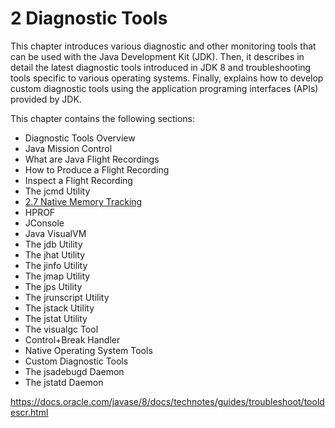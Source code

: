 # 2 Diagnostic Tools

This chapter introduces various diagnostic and other monitoring tools that can be used with the Java Development Kit (JDK). Then, it describes in detail the latest diagnostic tools introduced in JDK 8 and troubleshooting tools specific to various operating systems. Finally, explains how to develop custom diagnostic tools using the application programing interfaces (APIs) provided by JDK.

This chapter contains the following sections:

- Diagnostic Tools Overview
- Java Mission Control
- What are Java Flight Recordings
- How to Produce a Flight Recording
- Inspect a Flight Recording
- The jcmd Utility
- [2.7 Native Memory Tracking](2.7_Native_Memory_Tracking.md)
- HPROF
- JConsole
- Java VisualVM
- The jdb Utility
- The jhat Utility
- The jinfo Utility
- The jmap Utility
- The jps Utility
- The jrunscript Utility
- The jstack Utility
- The jstat Utility
- The visualgc Tool
- Control+Break Handler
- Native Operating System Tools
- Custom Diagnostic Tools
- The jsadebugd Daemon
- The jstatd Daemon


<https://docs.oracle.com/javase/8/docs/technotes/guides/troubleshoot/tooldescr.html>
